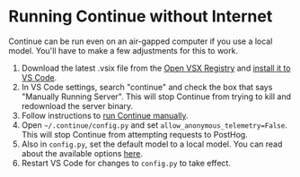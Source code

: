# Running Continue without Internet

Continue can be run even on an air-gapped computer if you use a local model. You'll have to make a few adjustments for this to work.

1. Download the latest .vsix file from the [Open VSX Registry](https://open-vsx.org/extensions/vscode/Continue/continue) and [install it to VS Code](https://code.visualstudio.com/docs/editor/extension-marketplace#_install-from-a-vsix).
2. In VS Code settings, search "continue" and check the box that says "Manually Running Server". This will stop Continue from trying to kill and redownload the server binary.
3. Follow instructions to [run Continue manually](./manually-run-continue.md).
4. Open `~/.continue/config.py` and set `allow_anonymous_telemetry=False`. This will stop Continue from attempting requests to PostHog.
5. Also in `config.py`, set the default model to a local model. You can read about the available options [here](../customization/models.md).
6. Restart VS Code for changes to `config.py` to take effect.
